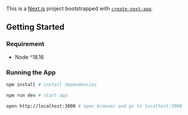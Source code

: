 This is a [Next.js](https://nextjs.org/) project bootstrapped with [`create-next-app`](https://github.com/vercel/next.js/tree/canary/packages/create-next-app).

## Getting Started
### Requirement
- Node ^18.16

### Running the App
``` bash
npm install # install dependencies
```
```bash
npm run dev # start app
```
```bash
open http://localhost:3000 # open browser and go to localhost:3000
```
